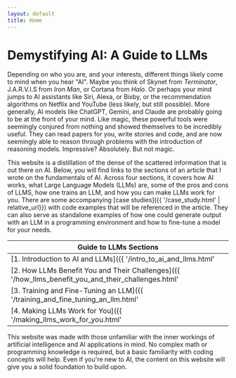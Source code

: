 ```yaml
---
layout: default
title: Home
---
```

# Demystifying AI: A Guide to LLMs

Depending on who you are, and your interests, different things likely come to mind when you hear "AI". Maybe you think of Skynet from *Terminator*, J.A.R.V.I.S from *Iron Man*, or Cortana from *Halo*. Or perhaps your mind jumps to AI assistants like Siri, Alexa, or Bixby, or the recommendation algorithms on Netflix and YouTube (less likely, but still possible). More generally, AI models like ChatGPT, Gemini, and Claude are probably going to be at the front of your mind. Like magic, these powerful tools were seemingly conjured from nothing and showed themselves to be incredibly useful. They can read papers for you, write stories and code, and are now seemingly able to reason through problems with the introduction of reasoning models. Impressive? Absolutely. But not magic.

This website is a distillation of the dense of the scattered information that is out there on AI. Below, you will find links to the sections of an article that I wrote on the fundamentals of AI. Across four sections, it covers how AI works, what Large Language Models (LLMs) are, some of the pros and cons of LLMS, how one trains an LLM, and how you can make LLMs work for you. There are some accompanying [case studies]({{ '/case_study.html' | relative_url}}) with code examples that will be referenced in the article. They can also serve as standalone examples of how one could generate output with an LLM in a programming environment and how to fine-tune a model for your needs. 

| Guide to LLMs Sections |  
| ----------- |  
| [1. Introduction to AI and LLMs]({{ '/intro_to_ai_and_llms.html' | relative_url}}) |  
| [2. How LLMs Benefit You and Their Challenges]({{ '/how_llms_benefit_you_and_their_challenges.html' | relative_url}}) |  
| [3. Training and Fine-Tuning an LLM]({{ '/training_and_fine_tuning_an_llm.html' | relative_url}}) |  
| [4. Making LLMs Work for You]({{ '/making_llms_work_for_you.html' | relative_url}}) |

This website was made with those unfamiliar with the inner workings of artificial intelligence and AI applications in mind. No complex math or programming knowledge is required, but a basic familiarity with coding concepts will help. Even if you're new to AI, the content on this website will give you a solid foundation to build upon.